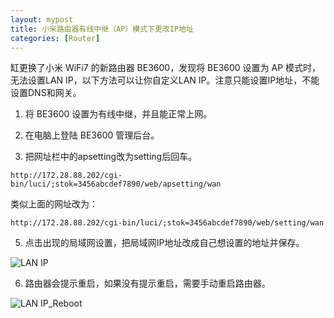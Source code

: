 ```yaml
---
layout: mypost
title: 小米路由器有线中继（AP）模式下更改IP地址
categories: [Router]
---
```


缸更换了小米 WiFi7 的新路由器 BE3600，发现将 BE3600 设置为 AP 模式时，无法设置LAN IP，以下方法可以让你自定义LAN IP。注意只能设置IP地址，不能设置DNS和网关。

1. 将 BE3600 设置为有线中继，并且能正常上网。
 
2. 在电脑上登陆 BE3600 管理后台。
 
3. 把网址栏中的apsetting改为setting后回车。
```
http://172.28.88.202/cgi-bin/luci/;stok=3456abcdef7890/web/apsetting/wan
```
类似上面的网址改为：
```
http://172.28.88.202/cgi-bin/luci/;stok=3456abcdef7890/web/setting/wan
```

5. 点击出现的局域网设置，把局域网IP地址改成自己想设置的地址并保存。

![LAN IP](LAN_IP.png)

6. 路由器会提示重启，如果没有提示重启，需要手动重启路由器。

![LAN IP_Reboot](LAN_IP_Reboot.png)

